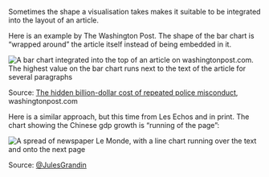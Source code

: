 Sometimes the shape a visualisation takes makes it suitable to be integrated into the layout of an article.

Here is an example by The Washington Post. The shape of the bar chart is “wrapped around” the article itself instead of being embedded in it.

![A bar chart integrated into the top of an article on washingtonpost.com. The highest value on the bar chart runs next to the text of the article for several paragraphs](Combining%20visualisations%20with%20other%20media%203195c842e70245d394d6c9e019d7165e/wapo-chart-layout.png)

Source: [The hidden billion-dollar cost of repeated police misconduct](https://www.washingtonpost.com/investigations/interactive/2022/police-misconduct-repeated-settlements/), washingtonpost.com

Here is a similar approach, but this time from Les Echos and in print. The chart showing the Chinese gdp growth is “running of the page”:

![A spread of newspaper Le Monde, with a line chart running over the text and onto the next page](Combining%20visualisations%20with%20other%20media%203195c842e70245d394d6c9e019d7165e/spread-lemonde-grandin.jpg)

Source: [@JulesGrandin](https://twitter.com/JulesGrandin/status/1075325066240552961) 